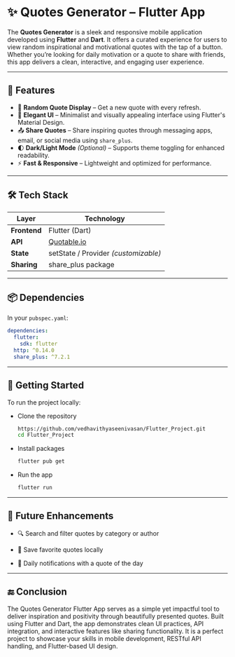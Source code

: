 # ✨ Quotes Generator – Flutter App

The **Quotes Generator** is a sleek and responsive mobile application developed using **Flutter** and **Dart**. It offers a curated experience for users to view random inspirational and motivational quotes with the tap of a button. Whether you’re looking for daily motivation or a quote to share with friends, this app delivers a clean, interactive, and engaging user experience.

---

## 📱 Features

- 🔁 **Random Quote Display** – Get a new quote with every refresh.
- 🎨 **Elegant UI** – Minimalist and visually appealing interface using Flutter's Material Design.
- 📤 **Share Quotes** – Share inspiring quotes through messaging apps, email, or social media using `share_plus`.
- 🌓 **Dark/Light Mode** *(Optional)* – Supports theme toggling for enhanced readability.
- ⚡ **Fast & Responsive** – Lightweight and optimized for performance.

---

## 🛠️ Tech Stack

| Layer       | Technology                         |
|-------------|-------------------------------------|
| **Frontend**| Flutter (Dart)                      |
| **API**     | [Quotable.io](https://api.quotable.io) |
| **State**   | setState / Provider *(customizable)* |
| **Sharing** | share_plus package                  |

---

## 📦 Dependencies

In your `pubspec.yaml`:

```yaml
dependencies:
  flutter:
    sdk: flutter
  http: ^0.14.0
  share_plus: ^7.2.1
```

---

## 🚀 Getting Started
To run the project locally:

- Clone the repository

  ```bash
  https://github.com/vedhavithyaseenivasan/Flutter_Project.git
  cd Flutter_Project
  ```
  
- Install packages
  
  ```bash
  flutter pub get
  ```
  
- Run the app

   ```bash
  flutter run
  ```
---

## 🔮 Future Enhancements

- 🔍 Search and filter quotes by category or author

- 🧾 Save favorite quotes locally

- 🔄 Daily notifications with a quote of the day

---

## 🔚 Conclusion

The Quotes Generator Flutter App serves as a simple yet impactful tool to deliver inspiration and positivity through beautifully presented quotes. Built using Flutter and Dart, the app demonstrates clean UI practices, API integration, and interactive features like sharing functionality. It is a perfect project to showcase your skills in mobile development, RESTful API handling, and Flutter-based UI design.


